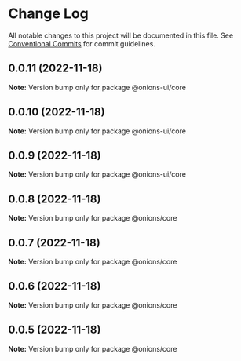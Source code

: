 # Change Log

All notable changes to this project will be documented in this file.
See [Conventional Commits](https://conventionalcommits.org) for commit guidelines.

## 0.0.11 (2022-11-18)

**Note:** Version bump only for package @onions-ui/core





## 0.0.10 (2022-11-18)

**Note:** Version bump only for package @onions-ui/core





## 0.0.9 (2022-11-18)

**Note:** Version bump only for package @onions-ui/core





## 0.0.8 (2022-11-18)

**Note:** Version bump only for package @onions/core





## 0.0.7 (2022-11-18)

**Note:** Version bump only for package @onions/core





## 0.0.6 (2022-11-18)

**Note:** Version bump only for package @onions/core





## 0.0.5 (2022-11-18)

**Note:** Version bump only for package @onions/core

